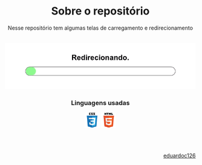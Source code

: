 <h1 align="center">Sobre o repositório</h1>

<p align="center">Nesse repositório tem algumas telas de carregamento e redirecionamento</p>
<br>

<img src="Gif.GIF">

<br>

<h3 align="center">Linguagens usadas</h3>
<p align="center"><img src="https://raw.githubusercontent.com/devicons/devicon/master/icons/css3/css3-original-wordmark.svg" width="40" height="40"/> <img src="https://raw.githubusercontent.com/devicons/devicon/master/icons/html5/html5-original-wordmark.svg" width="40" height="40"/></p>

<br>
<br>
<p align="right"><a href="https://marcoseduardo.dev.br">eduardoc126</a></p>
